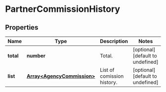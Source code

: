 # PartnerCommissionHistory

## Properties

Name | Type | Description | Notes
------------ | ------------- | ------------- | -------------
**total** | **number** | Total. | [optional] [default to undefined]
**list** | [**Array&lt;AgencyCommission&gt;**](AgencyCommission.md) | List of comission history. | [optional] [default to undefined]

